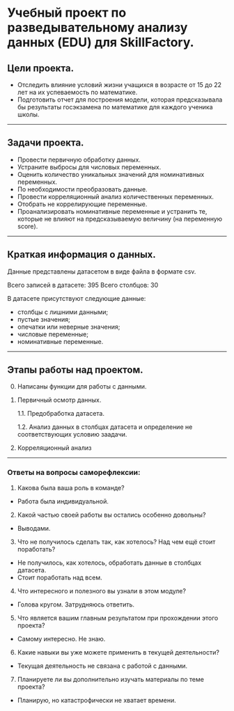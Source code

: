 # Учебный проект по разведывательному анализу данных (EDU) для SkillFactory.

## Цели проекта.

- Отследить влияние условий жизни учащихся в возрасте от 15 до 22 лет на их успеваемость по математике.
- Подготовить отчет для построения модели, которая предсказывала бы результаты госэкзамена по математике для каждого ученика школы.

-------------------------
## Задачи проекта.

- Провести первичную обработку данных. 
- Устраните выбросы для числовых переменных.
- Оценить количество уникальных значений для номинативных переменных.
- По необходимости преобразовать данные.
- Провести корреляционный анализ количественных переменных.
- Отобрать не коррелирующие переменные.
- Проанализировать номинативные переменные и устранить те, которые не влияют на предсказываемую величину (на переменную score).

-----------------------------------------------------
## Краткая информация о данных.

Данные представлены датасетом в виде файла в формате csv.

Всего записей в датасете: 395
Всего столбцов: 30

В датасете присутствуют следующие данные:
- столбцы с лишними данными;
- пустые значения;
- опечатки или неверные значения;
- числовые переменные;
- номинативные переменные.

--------------------------------------------
## Этапы работы над проектом.

0. Написаны функции для работы с данными.


1. Первичный осмотр данных.

    1.1. Предобработка датасета.
    
    1.2. Анализ данных в столбцах датасета и определение не соответствующих условию заадачи.


2. Корреляционный анализ

---------------------------------------------
### Ответы на вопросы саморефлексии:

1. Какова была ваша роль в команде?
- Работа была индивидуальной.

2. Какой частью своей работы вы остались особенно довольны?
- Выводами.

3. Что не получилось сделать так, как хотелось? Над чем ещё стоит поработать?
- Не получилось, как хотелось, обработать данные в столбцах датасета.
- Стоит поработать над всем.

4. Что интересного и полезного вы узнали в этом модуле?
- Голова кругом. Затрудняюсь ответить.

5. Что является вашим главным результатом при прохождении этого проекта?
- Самому интересно. Не знаю.

6. Какие навыки вы уже можете применить в текущей деятельности?
- Текущая деятельность не связана с работой с данными.

7. Планируете ли вы дополнительно изучать материалы по теме проекта?
- Планирую, но катастрофически не хватает времени.

